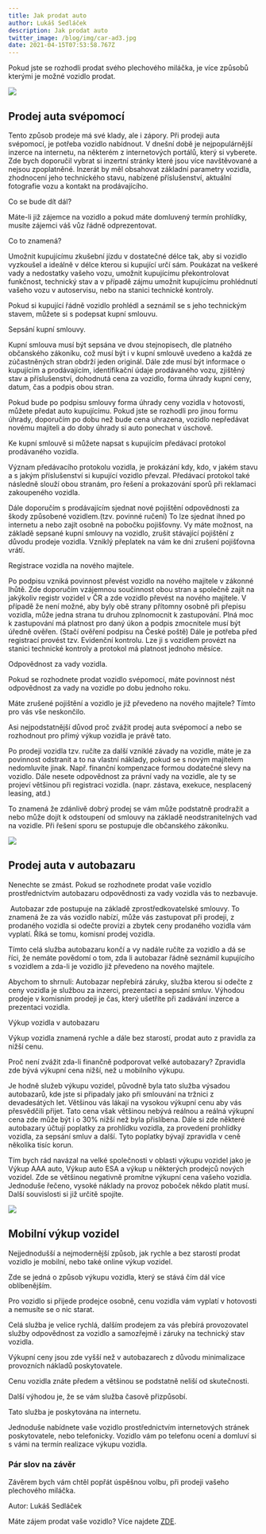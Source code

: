 ```yaml
---
title: Jak prodat auto
author: Lukáš Sedláček
description: Jak prodat auto
twitter_image: /blog/img/car-ad3.jpg
date: 2021-04-15T07:53:58.767Z
---
```

<!--StartFragment-->

Pokud jste se rozhodli prodat svého plechového miláčka, je více způsobů kterými je možné vozidlo prodat. 

![](/blog/img/installment-3572185_1920.jpg)

## **Prodej auta svépomocí**

Tento způsob prodeje má své klady, ale i zápory. Při prodeji auta svépomocí, je potřeba vozidlo nabídnout. V dnešní době je nejpopulárnější inzerce na internetu, na některém z internetových portálů, který si vyberete. Zde bych doporučil vybrat si inzertní stránky které jsou více navštěvované a nejsou zpoplatněné. Inzerát by měl obsahovat základní parametry vozidla, zhodnocení jeho technického stavu, nabízené příslušenství, aktuální fotografie vozu a kontakt na prodávajícího.

Co se bude dít dál?

Máte-li již zájemce na vozidlo a pokud máte domluvený termín prohlídky, musíte zájemci váš vůz řádně odprezentovat.

Co to znamená?

Umožnit kupujícímu zkušební jízdu v dostatečné délce tak, aby si vozidlo vyzkoušel a ideálně v délce kterou si kupující určí sám. Poukázat na veškeré vady a nedostatky vašeho vozu, umožnit kupujícímu překontrolovat funkčnost, technický stav a v případě zájmu umožnit kupujícímu prohlédnutí vašeho vozu v autoservisu, nebo na stanici technické kontroly.

Pokud si kupující řádně vozidlo prohlédl a seznámil se s jeho technickým stavem, můžete si s podepsat kupní smlouvu.

Sepsání kupní smlouvy. 

Kupní smlouva musí být sepsána ve dvou stejnopisech, dle platného občanského zákoníku, což musí být i v kupní smlouvě uvedeno a každá ze zúčastněných stran obdrží jeden originál. Dále zde musí být informace o kupujícím a prodávajícím, identifikační údaje prodávaného vozu, zjištěný stav a příslušenství, dohodnutá cena za vozidlo, forma úhrady kupní ceny, datum, čas a podpis obou stran.

Pokud bude po podpisu smlouvy forma úhrady ceny vozidla v hotovosti, můžete předat auto kupujícímu. Pokud jste se rozhodli pro jinou formu úhrady, doporučím po dobu než bude cena uhrazena, vozidlo nepředávat novému majiteli a do doby úhrady si auto ponechat v úschově.

Ke kupní smlouvě si můžete napsat s kupujícím předávací protokol prodávaného vozidla.

Význam předávacího protokolu vozidla, je prokázání kdy, kdo, v jakém stavu a s jakým příslušenství si kupující vozidlo převzal. Předávací protokol také následně slouží obou stranám, pro řešení a prokazování sporů při reklamaci zakoupeného vozidla.

Dále doporučím s prodávajícím sjednat nové pojištění odpovědnosti za škody způsobené vozidlem.(tzv. povinné ručení) To lze sjednat ihned po internetu a nebo zajít osobně na pobočku pojišťovny. Vy máte možnost, na základě sepsané kupní smlouvy na vozidlo, zrušit stávající pojištění z důvodu prodeje vozidla. Vzniklý přeplatek na vám ke dni zrušení pojišťovna vrátí.

Registrace vozidla na nového majitele.

Po podpisu vzniká povinnost převést vozidlo na nového majitele v zákonné lhůtě. Zde doporučím vzájemnou součinnost obou stran a společně zajít na jakýkoliv registr vozidel v ČR a zde vozidlo převést na nového majitele. V případě že není možné, aby byly obě strany přítomny osobně při přepisu vozidla, může jedna strana tu druhou zplnomocnit k zastupování. Plná moc k zastupování má platnost pro daný úkon a podpis zmocnitele musí být úředně ověřen. (Stačí ověření podpisu na České poště) Dále je potřeba před registrací provést tzv. Evidenční kontrolu. Lze ji s vozidlem provézt na stanici technické kontroly a protokol má platnost jednoho měsíce.

Odpovědnost za vady vozidla.

Pokud se rozhodnete prodat vozidlo svépomocí, máte povinnost nést odpovědnost za vady na vozidle po dobu jednoho roku. 

Máte zrušené pojištění a vozidlo je již převedeno na nového majitele? Tímto pro vás vše neskončilo.

Asi nejpodstatnější důvod proč zvážit prodej auta svépomocí a nebo se rozhodnout pro přímý výkup vozidla je právě tato. 

Po prodeji vozidla tzv. ručíte za další vzniklé závady na vozidle, máte je za povinnost odstranit a to na vlastní náklady, pokud se s novým majitelem nedomluvíte jinak. Např. finanční kompenzace formou dodatečné slevy na vozidlo. Dále nesete odpovědnost za právní vady na vozidle, ale ty se projeví většinou při registraci vozidla. (napr. zástava, exekuce, nesplacený leasing, atd.)

To znamená že zdánlivě dobrý prodej se vám může podstatně prodražit a nebo může dojít k odstoupení od smlouvy na základě neodstranitelných vad na vozidle. Při řešení sporu se postupuje dle občanského zákoníku.

![](/blog/img/graph1.png)

## **Prodej auta v autobazaru**

Nenechte se zmást. Pokud se rozhodnete prodat vaše vozidlo prostřednictvím autobazaru odpovědnosti za vady vozidla vás to nezbavuje.

 Autobazar zde postupuje na základě zprostředkovatelské smlouvy. To znamená že za vás vozidlo nabízí, může vás zastupovat při prodeji, z prodaného vozidla si odečte provizi a zbytek ceny prodaného vozidla vám vyplatí. Říká se tomu, komisní prodej vozidla. 

Tímto celá služba autobazaru končí a vy nadále ručíte za vozidlo a dá se říci, že nemáte povědomí o tom, zda li autobazar řádně seznámil kupujícího s vozidlem a zda-li je vozidlo již převedeno na nového majitele.

Abychom to shrnuli: Autobazar nepřebírá záruky, služba kterou si odečte z ceny vozidla je službou za inzerci, prezentaci a sepsání smluv. Výhodou prodeje v komisním prodeji je čas, který ušetříte při zadávání inzerce a prezentaci vozidla.

Výkup vozidla v autobazaru

Výkup vozidla znamená rychle a dále bez starostí, prodat auto z pravidla za nižší cenu.

Proč není zvážit zda-li finančně podporovat velké autobazary? Zpravidla zde bývá výkupní cena nižší, než u mobilního výkupu. 

Je hodně služeb výkupu vozidel, původně byla tato služba výsadou autobazarů, kde jste si připadaly jako při smlouvání na tržnici z devadesátých let. Většinou vás lákají na vysokou výkupní cenu aby vás přesvědčili přijet. Tato cena však většinou nebývá reálnou a reálná výkupní cena zde může být i o 30% nižší než byla přislíbena. Dále si zde některé autobazary účtují poplatky za prohlídku vozidla, za provedení prohlídky vozidla, za sepsání smluv a další. Tyto poplatky bývají zpravidla v ceně několika tisíc korun.

Tím bych rád navázal na velké společnosti v oblasti výkupu vozidel jako je Výkup AAA auto, Výkup auto ESA a výkup u některých prodejců nových vozidel. Zde se většinou negativně promítne výkupní cena vašeho vozidla. Jednoduše řečeno, vysoké náklady na provoz poboček někdo platit musí. Další souvislosti si již určitě spojíte.

![](/blog/img/shake-hand-3677534_1920.jpg)

## **Mobilní výkup vozidel**

Nejjednodušší a nejmodernější způsob, jak rychle a bez starostí prodat vozidlo je mobilní, nebo také online výkup vozidel. 

Zde se jedná o způsob výkupu vozidla, který se stává čím dál více oblíbenějším. 

Pro vozidlo si přijede prodejce osobně, cenu vozidla vám vyplatí v hotovosti a nemusíte se o nic starat.

Celá služba je velice rychlá, dalším prodejem za vás přebírá provozovatel služby odpovědnost za vozidlo a samozřejmě i záruky na technický stav vozidla.

Výkupní ceny jsou zde vyšší než v autobazarech z důvodu minimalizace provozních nákladů poskytovatele.

Cenu vozidla znáte předem a většinou se podstatně neliší od skutečnosti.

Další výhodou je, že se vám služba časově přizpůsobí.

Tato služba je poskytována na internetu.

Jednoduše nabídnete vaše vozidlo prostřednictvím internetových stránek poskytovatele, nebo telefonicky. Vozidlo vám po telefonu ocení a domluví si s vámi na termín realizace výkupu vozidla.

### **Pár slov na závěr**

Závěrem bych vám chtěl popřát úspěšnou volbu, při prodeji vašeho plechového miláčka.

Autor: Lukáš Sedláček 

Máte zájem prodat vaše vozidlo? Více najdete  [ZDE](https://www.dobryvykup.cz/).

<!--EndFragment-->